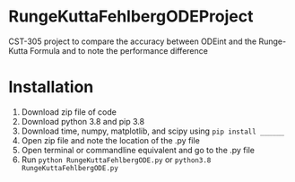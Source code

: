 # RungeKuttaFehlbergODEProject
CST-305 project to compare the accuracy between ODEint and the Runge-Kutta Formula and to note the performance difference

# Installation
1. Download zip file of code
2. Download python 3.8 and pip 3.8
3. Download time, numpy, matplotlib, and scipy using `pip install ______`
3. Open zip file and note the location of the .py file
4. Open terminal or commandline equivalent and go to the .py file
5. Run `python RungeKuttaFehlbergODE.py` or `python3.8 RungeKuttaFehlbergODE.py`

